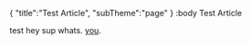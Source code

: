 {
	"title":"Test Article",
	"subTheme":"page"
}
:body
Test Article

test hey sup whats. [you](localhost).